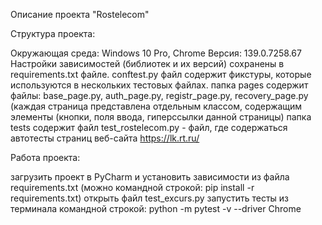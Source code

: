 Описание проекта "Rostelecom"

Структура проекта: 

Окружающая среда: Windows 10 Pro, Chrome Версия: 139.0.7258.67 
Настройки зависимостей (библиотек и их версий) сохранены в requirements.txt файле. 
conftest.py файл содержит фикстуры, которые используются в нескольких тестовых файлах. 
папка pages содержит файлы: base_page.py, auth_page.py, registr_page.py, recovery_page.py (каждая страница представлена отдельным классом, содержащим элементы (кнопки, поля ввода, гиперссылки данной страницы) 
папка tests содержит файл test_rostelecom.py - файл, где содержаться автотесты страниц веб-сайта https://lk.rt.ru/

Работа проекта:

загрузить проект в PyCharm и установить зависимости из файла requirements.txt (можно командной строкой: pip install -r requirements.txt)
открыть файл test_excurs.py
запустить тесты из терминала командной строкой: python -m pytest -v --driver Chrome
